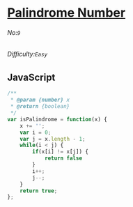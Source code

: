 # [Palindrome Number](https://leetcode.com/problems/palindrome-number/)
###### No:`9`
###### Difficulty:`Easy`
## JavaScript

```javascript
/**
 * @param {number} x
 * @return {boolean}
 */
var isPalindrome = function(x) {
    x += '';
    var i = 0;
    var j = x.length - 1;
    while(i < j) {
        if(x[i] != x[j]) {
            return false
        }
        i++;
        j--;
    }
    return true;
};
```
